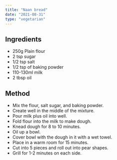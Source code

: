 ```yaml
---
title: "Naan bread"
date: "2021-08-31"
type: "vegetarian"
---
```


## Ingredients

- 250g Plain flour
- 2 tsp sugar
- 1/2 tsp salt
- 1/2 tsp of baking powder
- 110-130ml milk
- 2 tbsp oil

## Method

- Mix the flour, salt sugar, and baking powder.
- Create well in the middle of the mixture.
- Pour milk plus oil into well.
- Fold flour into the milk to make dough.
- Knead dough for 8 to 10 minutes.
- Oil up a bowl.
- Cover bowl with the dough in it with a wet towel.
- Place in a warm room for 15 minutes.
- Cut into 5 pieces and roll out into pear shapes.
- Grill for 1-2 minutes on each side.
